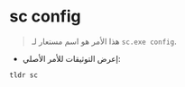 # sc config

> هذا الأمر هو اسم مستعار لـ `sc.exe config`.

- إعرض التوثيقات للأمر الأصلي:

`tldr sc`
